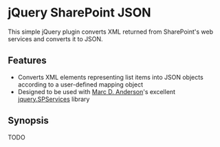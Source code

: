 # jQuery SharePoint JSON

This simple jQuery plugin converts XML returned from SharePoint's web services and converts it to JSON.

## Features

* Converts XML elements representing list items into JSON objects according to a user-defined mapping object
* Designed to be used with [Marc D. Anderson](http://www.endusersharepoint.com/category/authors/marc-d-anderson/)'s excellent [jquery.SPServices](http://spservices.codeplex.com/) library


## Synopsis

TODO
